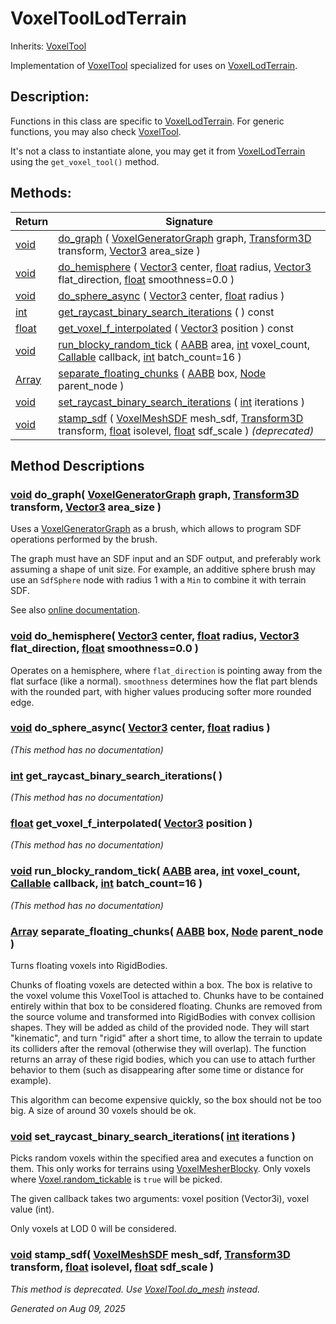 # VoxelToolLodTerrain

Inherits: [VoxelTool](VoxelTool.md)

Implementation of [VoxelTool](VoxelTool.md) specialized for uses on [VoxelLodTerrain](VoxelLodTerrain.md).

## Description: 

Functions in this class are specific to [VoxelLodTerrain](VoxelLodTerrain.md). For generic functions, you may also check [VoxelTool](VoxelTool.md).

It's not a class to instantiate alone, you may get it from [VoxelLodTerrain](VoxelLodTerrain.md) using the `get_voxel_tool()` method.

## Methods: 


Return                                                                    | Signature                                                                                                                                                                                                                                                                                                                                                                                            
------------------------------------------------------------------------- | -----------------------------------------------------------------------------------------------------------------------------------------------------------------------------------------------------------------------------------------------------------------------------------------------------------------------------------------------------------------------------------------------------
[void](#)                                                                 | [do_graph](#i_do_graph) ( [VoxelGeneratorGraph](VoxelGeneratorGraph.md) graph, [Transform3D](https://docs.godotengine.org/en/stable/classes/class_transform3d.html) transform, [Vector3](https://docs.godotengine.org/en/stable/classes/class_vector3.html) area_size )                                                                                                                              
[void](#)                                                                 | [do_hemisphere](#i_do_hemisphere) ( [Vector3](https://docs.godotengine.org/en/stable/classes/class_vector3.html) center, [float](https://docs.godotengine.org/en/stable/classes/class_float.html) radius, [Vector3](https://docs.godotengine.org/en/stable/classes/class_vector3.html) flat_direction, [float](https://docs.godotengine.org/en/stable/classes/class_float.html) smoothness=0.0 )     
[void](#)                                                                 | [do_sphere_async](#i_do_sphere_async) ( [Vector3](https://docs.godotengine.org/en/stable/classes/class_vector3.html) center, [float](https://docs.godotengine.org/en/stable/classes/class_float.html) radius )                                                                                                                                                                                       
[int](https://docs.godotengine.org/en/stable/classes/class_int.html)      | [get_raycast_binary_search_iterations](#i_get_raycast_binary_search_iterations) ( ) const                                                                                                                                                                                                                                                                                                            
[float](https://docs.godotengine.org/en/stable/classes/class_float.html)  | [get_voxel_f_interpolated](#i_get_voxel_f_interpolated) ( [Vector3](https://docs.godotengine.org/en/stable/classes/class_vector3.html) position ) const                                                                                                                                                                                                                                              
[void](#)                                                                 | [run_blocky_random_tick](#i_run_blocky_random_tick) ( [AABB](https://docs.godotengine.org/en/stable/classes/class_aabb.html) area, [int](https://docs.godotengine.org/en/stable/classes/class_int.html) voxel_count, [Callable](https://docs.godotengine.org/en/stable/classes/class_callable.html) callback, [int](https://docs.godotengine.org/en/stable/classes/class_int.html) batch_count=16 )  
[Array](https://docs.godotengine.org/en/stable/classes/class_array.html)  | [separate_floating_chunks](#i_separate_floating_chunks) ( [AABB](https://docs.godotengine.org/en/stable/classes/class_aabb.html) box, [Node](https://docs.godotengine.org/en/stable/classes/class_node.html) parent_node )                                                                                                                                                                           
[void](#)                                                                 | [set_raycast_binary_search_iterations](#i_set_raycast_binary_search_iterations) ( [int](https://docs.godotengine.org/en/stable/classes/class_int.html) iterations )                                                                                                                                                                                                                                  
[void](#)                                                                 | [stamp_sdf](#i_stamp_sdf) ( [VoxelMeshSDF](VoxelMeshSDF.md) mesh_sdf, [Transform3D](https://docs.godotengine.org/en/stable/classes/class_transform3d.html) transform, [float](https://docs.godotengine.org/en/stable/classes/class_float.html) isolevel, [float](https://docs.godotengine.org/en/stable/classes/class_float.html) sdf_scale )  *(deprecated)*                                        
<p></p>

## Method Descriptions

### [void](#)<span id="i_do_graph"></span> **do_graph**( [VoxelGeneratorGraph](VoxelGeneratorGraph.md) graph, [Transform3D](https://docs.godotengine.org/en/stable/classes/class_transform3d.html) transform, [Vector3](https://docs.godotengine.org/en/stable/classes/class_vector3.html) area_size ) 

Uses a [VoxelGeneratorGraph](VoxelGeneratorGraph.md) as a brush, which allows to program SDF operations performed by the brush.

The graph must have an SDF input and an SDF output, and preferably work assuming a shape of unit size. For example, an additive sphere brush may use an `SdfSphere` node with radius 1 with a `Min` to combine it with terrain SDF.

See also [online documentation](https://voxel-tools.readthedocs.io/en/latest/generators/#using-voxelgeneratorgraph-as-a-brush).

### [void](#)<span id="i_do_hemisphere"></span> **do_hemisphere**( [Vector3](https://docs.godotengine.org/en/stable/classes/class_vector3.html) center, [float](https://docs.godotengine.org/en/stable/classes/class_float.html) radius, [Vector3](https://docs.godotengine.org/en/stable/classes/class_vector3.html) flat_direction, [float](https://docs.godotengine.org/en/stable/classes/class_float.html) smoothness=0.0 ) 

Operates on a hemisphere, where `flat_direction` is pointing away from the flat surface (like a normal). `smoothness` determines how the flat part blends with the rounded part, with higher values producing softer more rounded edge.

### [void](#)<span id="i_do_sphere_async"></span> **do_sphere_async**( [Vector3](https://docs.godotengine.org/en/stable/classes/class_vector3.html) center, [float](https://docs.godotengine.org/en/stable/classes/class_float.html) radius ) 

*(This method has no documentation)*

### [int](https://docs.godotengine.org/en/stable/classes/class_int.html)<span id="i_get_raycast_binary_search_iterations"></span> **get_raycast_binary_search_iterations**( ) 

*(This method has no documentation)*

### [float](https://docs.godotengine.org/en/stable/classes/class_float.html)<span id="i_get_voxel_f_interpolated"></span> **get_voxel_f_interpolated**( [Vector3](https://docs.godotengine.org/en/stable/classes/class_vector3.html) position ) 

*(This method has no documentation)*

### [void](#)<span id="i_run_blocky_random_tick"></span> **run_blocky_random_tick**( [AABB](https://docs.godotengine.org/en/stable/classes/class_aabb.html) area, [int](https://docs.godotengine.org/en/stable/classes/class_int.html) voxel_count, [Callable](https://docs.godotengine.org/en/stable/classes/class_callable.html) callback, [int](https://docs.godotengine.org/en/stable/classes/class_int.html) batch_count=16 ) 

*(This method has no documentation)*

### [Array](https://docs.godotengine.org/en/stable/classes/class_array.html)<span id="i_separate_floating_chunks"></span> **separate_floating_chunks**( [AABB](https://docs.godotengine.org/en/stable/classes/class_aabb.html) box, [Node](https://docs.godotengine.org/en/stable/classes/class_node.html) parent_node ) 

Turns floating voxels into RigidBodies.

Chunks of floating voxels are detected within a box. The box is relative to the voxel volume this VoxelTool is attached to. Chunks have to be contained entirely within that box to be considered floating. Chunks are removed from the source volume and transformed into RigidBodies with convex collision shapes. They will be added as child of the provided node. They will start "kinematic", and turn "rigid" after a short time, to allow the terrain to update its colliders after the removal (otherwise they will overlap). The function returns an array of these rigid bodies, which you can use to attach further behavior to them (such as disappearing after some time or distance for example).

This algorithm can become expensive quickly, so the box should not be too big. A size of around 30 voxels should be ok.

### [void](#)<span id="i_set_raycast_binary_search_iterations"></span> **set_raycast_binary_search_iterations**( [int](https://docs.godotengine.org/en/stable/classes/class_int.html) iterations ) 

Picks random voxels within the specified area and executes a function on them. This only works for terrains using [VoxelMesherBlocky](VoxelMesherBlocky.md). Only voxels where [Voxel.random_tickable](https://docs.godotengine.org/en/stable/classes/class_voxel.html#class-voxel-property-random-tickable) is `true` will be picked.

The given callback takes two arguments: voxel position (Vector3i), voxel value (int).

Only voxels at LOD 0 will be considered.

### [void](#)<span id="i_stamp_sdf"></span> **stamp_sdf**( [VoxelMeshSDF](VoxelMeshSDF.md) mesh_sdf, [Transform3D](https://docs.godotengine.org/en/stable/classes/class_transform3d.html) transform, [float](https://docs.godotengine.org/en/stable/classes/class_float.html) isolevel, [float](https://docs.godotengine.org/en/stable/classes/class_float.html) sdf_scale ) 

*This method is deprecated. Use [VoxelTool.do_mesh](VoxelTool.md#i_do_mesh) instead.*


_Generated on Aug 09, 2025_
